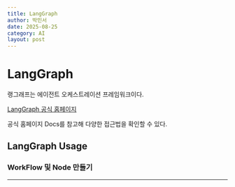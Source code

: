 ```yaml
---
title: LangGraph
author: 박민서
date: 2025-08-25
category: AI
layout: post
---
```


# LangGraph
랭그래프는 에이전트 오케스트레이션 프레임워크이다.

<a href="https://langchain-ai.github.io/langgraph/concepts/why-langgraph/">LangGraph 공식 홈페이지</a>

공식 홈페이지 Docs를 참고해 다양한 접근법을 확인할 수 있다.

## LangGraph Usage

### WorkFlow 및 Node 만들기

<hr>



